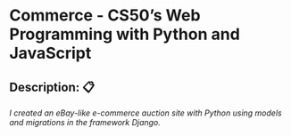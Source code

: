 # Commerce - CS50’s Web Programming with Python and JavaScript

## Description: 📋

_I created an eBay-like e-commerce auction site with Python using models and migrations in the framework Django._
